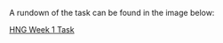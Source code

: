 A rundown of the task can be found in the image below:

[HNG Week 1 Task](https://github.com/laraadeboye/HNG-devops-internship/blob/main/my-static-website-deploy/images/Screenshot%202024-06-23%20162023.png)
